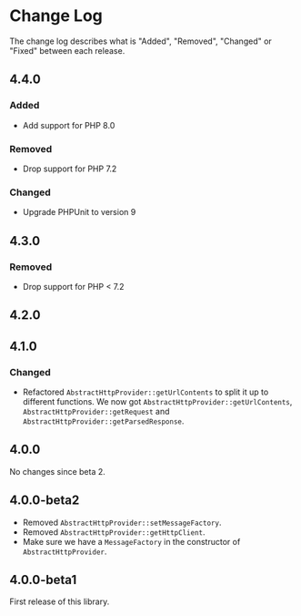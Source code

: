 # Change Log

The change log describes what is "Added", "Removed", "Changed" or "Fixed" between each release.

## 4.4.0

### Added

- Add support for PHP 8.0

### Removed

- Drop support for PHP 7.2

### Changed

- Upgrade PHPUnit to version 9

## 4.3.0

### Removed

- Drop support for PHP < 7.2

## 4.2.0

## 4.1.0

### Changed

- Refactored `AbstractHttpProvider::getUrlContents` to split it up to different functions. We now
got `AbstractHttpProvider::getUrlContents`, `AbstractHttpProvider::getRequest` and `AbstractHttpProvider::getParsedResponse`.

## 4.0.0

No changes since beta 2.

## 4.0.0-beta2

- Removed `AbstractHttpProvider::setMessageFactory`.
- Removed `AbstractHttpProvider::getHttpClient`.
- Make sure we have a `MessageFactory` in the constructor of `AbstractHttpProvider`.

## 4.0.0-beta1

First release of this library.
